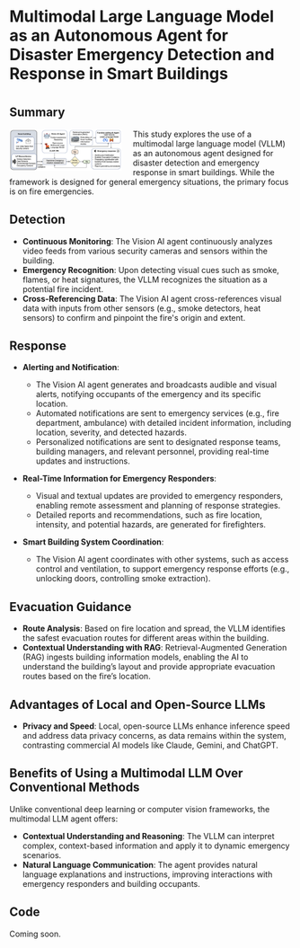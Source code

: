 # Multimodal Large Language Model as an Autonomous Agent for Disaster Emergency Detection and Response in Smart Buildings
# 

## Summary
<img src="/image.png" style="float: left; margin-right: 20px; max-width: 200px;">

This study explores the use of a multimodal large language model (VLLM) as an autonomous agent designed for disaster detection and emergency response in smart buildings. While the framework is designed for general emergency situations, the primary focus is on fire emergencies.

## Detection

- **Continuous Monitoring**: The Vision AI agent continuously analyzes video feeds from various security cameras and sensors within the building.
- **Emergency Recognition**: Upon detecting visual cues such as smoke, flames, or heat signatures, the VLLM recognizes the situation as a potential fire incident.
- **Cross-Referencing Data**: The Vision AI agent cross-references visual data with inputs from other sensors (e.g., smoke detectors, heat sensors) to confirm and pinpoint the fire's origin and extent.

## Response

- **Alerting and Notification**: 
  - The Vision AI agent generates and broadcasts audible and visual alerts, notifying occupants of the emergency and its specific location.
  - Automated notifications are sent to emergency services (e.g., fire department, ambulance) with detailed incident information, including location, severity, and detected hazards.
  - Personalized notifications are sent to designated response teams, building managers, and relevant personnel, providing real-time updates and instructions.

- **Real-Time Information for Emergency Responders**:
  - Visual and textual updates are provided to emergency responders, enabling remote assessment and planning of response strategies.
  - Detailed reports and recommendations, such as fire location, intensity, and potential hazards, are generated for firefighters.

- **Smart Building System Coordination**: 
  - The Vision AI agent coordinates with other systems, such as access control and ventilation, to support emergency response efforts (e.g., unlocking doors, controlling smoke extraction).

## Evacuation Guidance

- **Route Analysis**: Based on fire location and spread, the VLLM identifies the safest evacuation routes for different areas within the building.
- **Contextual Understanding with RAG**: Retrieval-Augmented Generation (RAG) ingests building information models, enabling the AI to understand the building’s layout and provide appropriate evacuation routes based on the fire’s location.

## Advantages of Local and Open-Source LLMs

- **Privacy and Speed**: Local, open-source LLMs enhance inference speed and address data privacy concerns, as data remains within the system, contrasting commercial AI models like Claude, Gemini, and ChatGPT.

## Benefits of Using a Multimodal LLM Over Conventional Methods

Unlike conventional deep learning or computer vision frameworks, the multimodal LLM agent offers:

- **Contextual Understanding and Reasoning**: The VLLM can interpret complex, context-based information and apply it to dynamic emergency scenarios.
- **Natural Language Communication**: The agent provides natural language explanations and instructions, improving interactions with emergency responders and building occupants.

## Code

Coming soon.
